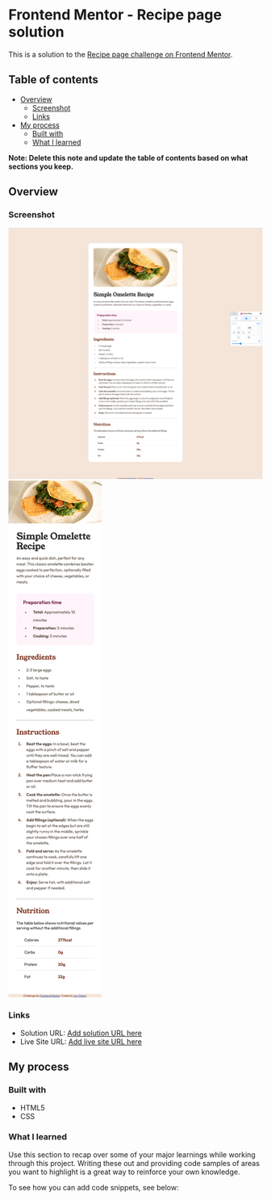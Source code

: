 # Frontend Mentor - Recipe page solution

This is a solution to the [Recipe page challenge on Frontend Mentor](https://www.frontendmentor.io/challenges/recipe-page-KiTsR8QQKm). 
## Table of contents

- [Overview](#overview)
  - [Screenshot](#screenshot)
  - [Links](#links)
- [My process](#my-process)
  - [Built with](#built-with)
  - [What I learned](#what-i-learned)

**Note: Delete this note and update the table of contents based on what sections you keep.**

## Overview

### Screenshot

![](./screenshot-desktop.png)
![](./screenshot-mobile.png)


### Links

- Solution URL: [Add solution URL here](https://github.com/cai360/frontend-mentor/tree/main/recipe-page-main)
- Live Site URL: [Add live site URL here](https://your-live-site-url.com)

## My process

### Built with

- HTML5
- CSS

### What I learned

Use this section to recap over some of your major learnings while working through this project. Writing these out and providing code samples of areas you want to highlight is a great way to reinforce your own knowledge.

To see how you can add code snippets, see below:






